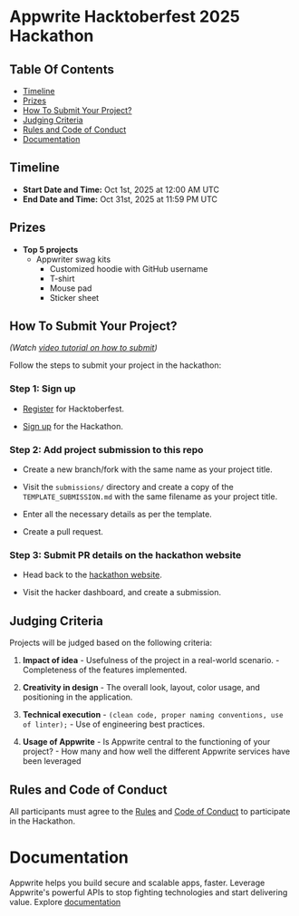 # Appwrite Hacktoberfest 2025 Hackathon

## Table Of Contents

- [Timeline](#timeline)
- [Prizes](#prizes)
- [How To Submit Your Project?](#how-to-submit-your-project)
- [Judging Criteria](#judging-criteria)
- [Rules and Code of Conduct](#rules-and-code-of-conduct)
- [Documentation](#documentation)

## Timeline

* **Start Date and Time:** Oct 1st, 2025 at 12:00 AM UTC
* **End Date and Time:** Oct 31st, 2025 at 11:59 PM UTC

## Prizes

- **Top 5 projects**
  - Appwriter swag kits
    - Customized hoodie with GitHub username
    - T-shirt
    - Mouse pad
    - Sticker sheet

## How To Submit Your Project?
*(Watch [video tutorial on how to submit](https://youtu.be/fyQOT93O8Do))*

Follow the steps to submit your project in the hackathon:

### Step 1: Sign up

- [Register](https://hacktoberfest.com/) for Hacktoberfest.

- [Sign up](https://apwr.dev/hf2025-hackathon) for the Hackathon.

### Step 2: Add project submission to this repo

- Create a new branch/fork with the same name as your project title.

- Visit the `submissions/` directory and create a copy of the `TEMPLATE_SUBMISSION.md` with the same filename as your project title.

- Enter all the necessary details as per the template.

- Create a pull request.

### Step 3: Submit PR details on the hackathon website

- Head back to the [hackathon website](https://apwr.dev/hf2025-hackathon).

- Visit the hacker dashboard, and create a submission.

## Judging Criteria

Projects will be judged based on the following criteria:

  1. **Impact of idea**
    - Usefulness of the project in a real-world scenario.
    - Completeness of the features implemented.

  2. **Creativity in design**
    - The overall look, layout, color usage, and positioning in the application.

  3. **Technical execution**
    - `(clean code, proper naming conventions, use of linter);`
    - Use of engineering best practices.

  4. **Usage of Appwrite**
    - Is Appwrite central to the functioning of your project?
    - How many and how well the different Appwrite services have been leveraged

## Rules and Code of Conduct

All participants must agree to the [Rules](RULES.md) and [Code of Conduct](CODE_OF_CONDUCT.md) to participate in the Hackathon.

# Documentation 

Appwrite helps you build secure and scalable apps, faster. Leverage Appwrite's powerful APIs to stop fighting technologies and start delivering value. Explore [documentation](https://appwrite.io/docs)